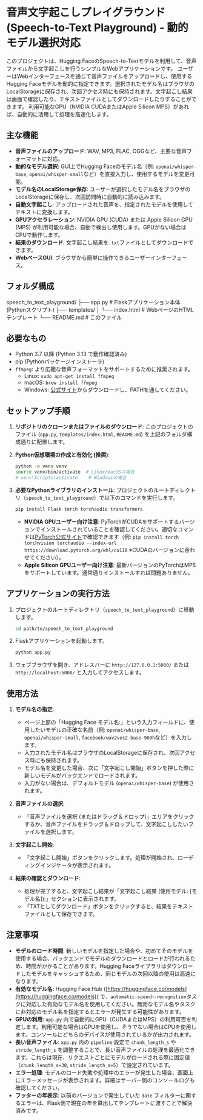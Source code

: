 # 音声文字起こしプレイグラウンド (Speech-to-Text Playground) - 動的モデル選択対応

このプロジェクトは、Hugging FaceのSpeech-to-Textモデルを利用して、音声ファイルから文字起こしを行うシンプルなWebアプリケーションです。
ユーザーはWebインターフェースを通じて音声ファイルをアップロードし、使用するHugging Faceモデルを動的に指定できます。選択されたモデル名はブラウザのLocalStorageに保存され、次回アクセス時にも保持されます。文字起こし結果は画面で確認したり、テキストファイルとしてダウンロードしたりすることができます。
利用可能なGPU（NVIDIA CUDAまたはApple Silicon MPS）があれば、自動的に活用して処理を高速化します。

## 主な機能

-   **音声ファイルのアップロード**: WAV, MP3, FLAC, OGGなど、主要な音声フォーマットに対応。
-   **動的なモデル選択**: GUI上でHugging Faceのモデル名（例: `openai/whisper-base`, `openai/whisper-small`など）を直接入力し、使用するモデルを変更可能。
-   **モデル名のLocalStorage保存**: ユーザーが選択したモデル名をブラウザのLocalStorageに保存し、次回訪問時に自動的に読み込みます。
-   **自動文字起こし**: アップロードされた音声を、指定されたモデルを使用してテキストに変換します。
-   **GPUアクセラレーション**: NVIDIA GPU (CUDA) または Apple Silicon GPU (MPS) が利用可能な場合、自動で検出し使用します。GPUがない場合はCPUで動作します。
-   **結果のダウンロード**: 文字起こし結果を`.txt`ファイルとしてダウンロードできます。
-   **WebベースGUI**: ブラウザから簡単に操作できるユーザーインターフェース。

## フォルダ構成


speech_to_text_playground/
├── app.py                   # Flaskアプリケーション本体 (Pythonスクリプト)
├── templates/
│   └── index.html           # WebページのHTMLテンプレート
└── README.md                # このファイル


## 必要なもの

-   Python 3.7 以降 (Python 3.13 で動作確認済み)
-   pip (Pythonパッケージインストーラ)
-   `ffmpeg`: より広範な音声フォーマットをサポートするために推奨されます。
    -   Linux: `sudo apt-get install ffmpeg`
    -   macOS: `brew install ffmpeg`
    -   Windows: [公式サイト](https://ffmpeg.org/download.html)からダウンロードし、PATHを通してください。

## セットアップ手順

1.  **リポジトリのクローンまたはファイルのダウンロード**:
    このプロジェクトのファイル (`app.py`, `templates/index.html`, `README.md`) を上記のフォルダ構成通りに配置します。

2.  **Python仮想環境の作成と有効化 (推奨)**:
    ```bash
    python -m venv venv
    source venv/bin/activate  # Linux/macOSの場合
    # venv\Scripts\activate    # Windowsの場合
    ```

3.  **必要なPythonライブラリのインストール**:
    プロジェクトのルートディレクトリ（`speech_to_text_playground`）で以下のコマンドを実行します。
    ```bash
    pip install Flask torch torchaudio transformers
    ```
    -   **NVIDIA GPUユーザー向け注意**: PyTorchがCUDAをサポートするバージョンでインストールされていることを確認してください。適切なコマンドは[PyTorch公式サイト](https://pytorch.org/get-started/locally/)で確認できます（例: `pip install torch torchvision torchaudio --index-url https://download.pytorch.org/whl/cu118` ※CUDAのバージョンに合わせてください）。
    -   **Apple Silicon GPUユーザー向け注意**: 最新バージョンのPyTorchはMPSをサポートしています。通常通りインストールすれば問題ありません。

## アプリケーションの実行方法

1.  プロジェクトのルートディレクトリ（`speech_to_text_playground`）に移動します。
    ```bash
    cd path/to/speech_to_text_playground
    ```

2.  Flaskアプリケーションを起動します。
    ```bash
    python app.py
    ```

3.  ウェブブラウザを開き、アドレスバーに `http://127.0.0.1:5000/` または `http://localhost:5000/` と入力してアクセスします。

## 使用方法

1.  **モデル名の指定**:
    -   ページ上部の「Hugging Face モデル名:」という入力フィールドに、使用したいモデルの正確な名前（例: `openai/whisper-base`, `openai/whisper-small`, `facebook/wav2vec2-base-960h`など）を入力します。
    -   入力されたモデル名はブラウザのLocalStorageに保存され、次回アクセス時にも保持されます。
    -   モデル名を変更した場合、次に「文字起こし開始」ボタンを押した際に新しいモデルがバックエンドでロードされます。
    -   入力がない場合は、デフォルトモデル (`openai/whisper-base`) が使用されます。

2.  **音声ファイルの選択**:
    -   「音声ファイルを選択 (またはドラッグ＆ドロップ)」エリアをクリックするか、音声ファイルをドラッグ＆ドロップして、文字起こししたいファイルを選択します。

3.  **文字起こし開始**:
    -   「文字起こし開始」ボタンをクリックします。処理が開始され、ローディングインジケータが表示されます。

4.  **結果の確認とダウンロード**:
    -   処理が完了すると、文字起こし結果が「文字起こし結果 (使用モデル: [モデル名]):」セクションに表示されます。
    -   「TXTとしてダウンロード」ボタンをクリックすると、結果をテキストファイルとして保存できます。

## 注意事項

-   **モデルのロード時間**: 新しいモデルを指定した場合や、初めてそのモデルを使用する場合、バックエンドでモデルのダウンロードとロードが行われるため、時間がかかることがあります。Hugging Faceライブラリはダウンロードしたモデルをキャッシュするため、同じモデルの次回以降の使用は高速になります。
-   **有効なモデル名**: Hugging Face Hub ([https://huggingface.co/models](https://huggingface.co/models)) で、`automatic-speech-recognition`タスクに対応した有効なモデル名を使用してください。無効なモデル名やタスクに非対応のモデル名を指定するとエラーが発生する可能性があります。
-   **GPUの利用**: `app.py` 内で自動的にGPU（CUDAまたはMPS）の利用可否を判定します。利用可能な場合はGPUを使用し、そうでない場合はCPUを使用します。コンソールにどちらのデバイスが使用されているかが出力されます。
-   **長い音声ファイル**: `app.py` 内の `pipeline` 設定で `chunk_length_s` や `stride_length_s` を調整することで、長い音声ファイルの処理を最適化できます。これらは現在、リクエストごとにモデルがロードされる際に固定値（`chunk_length_s=30`, `stride_length_s=5`）で設定されています。
-   **エラー処理**: モデルのロード失敗や処理中のエラーが発生した場合、画面上にエラーメッセージが表示されます。詳細はサーバー側のコンソールログも確認してください。
-   **フッターの年表示**: 以前のバージョンで発生していた `date` フィルターに関するエラーは、Flask側で現在の年を算出してテンプレートに渡すことで解決済みです。
